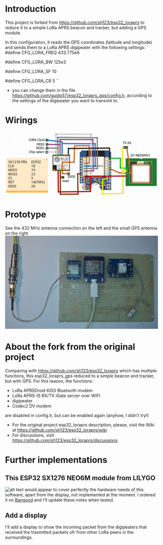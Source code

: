 # Introduction
This project is forked from https://github.com/sh123/esp32_loraprs to reduce it to a simple LoRa APRS beacon and tracker, but adding a GPS module.

In this configuration, it reads the GPS coordinates (latitude and longitude) and sends them to a LoRa APRS digipeater with the following settings:
``
#define CFG_LORA_FREQ         433.775e6 

#define CFG_LORA_BW           125e3

#define CFG_LORA_SF           10

#define CFG_LORA_CR           5
``

- you can change them in the file https://github.com/guido57/esp32_loraprs_gps/config.h, according to the settings of the digipeater you want to transmit to.


# Wirings
![alt text](images/ESP32-SX1278-GPS.PNG)

# Prototype

See the 432 MHz antenna connection on the left and the small GPS antenna on the right
![alt text](images/esp32_loraprs_gps.PNG)

# About the fork from the original project

Comparing with https://github.com/sh123/esp32_loraprs which has multiple functions, this esp32_loraprs_gps reduced to a simple beacon and tracker, but with GPS.
For this reason, the functions: 
- LoRa APRSDroid KISS Bluetooth modem
- LoRa APRS-IS RX/TX iGate server over WiFI
- digipeater
- Codec2 DV modem

are disabled in config.h, but can be enabled again (anyhow, I didn't try!)  

- For the original project esp32_loraprs description, please, visit the Wiki at https://github.com/sh123/esp32_loraprs/wiki
- For discussions, visit https://github.com/sh123/esp32_loraprs/discussions

# Further implementations

## This ESP32 SX1276 NEO6M module from LILYGO  
![alt text](http://www.lilygo.cn/Private/ProductImg/Other//20200624142122187%E2%88%AE2.jpg) 
would appear to cover perfectly the hardware needs of this software, apart from the display, not implemented at the moment.
I ordered it on [Bangood](https://it.banggood.com/LILYGO-TTGO-Meshtastic-T-Beam-V1_1-ESP32-433-or-915-or-923Mhz-WiFi-Bluetooth-ESP32-GPS-NEO-6M-SMA-18650-Battery-Holder-With-OLED-p-1727472.html?rmmds=myorder&cur_warehouse=CN&ID=513922) and I'll update these notes when tested.

## Add a display

I'll add a display to show the incoming packet from the digipeaters that received the trasmitted packets ofr from other LoRa peers in the surroundings.



